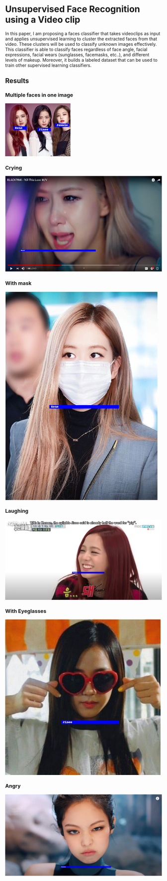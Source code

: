 # Unsupervised Face Recognition using a Video clip
In this paper, I am proposing a faces classifier that takes videoclips as input and applies unsupervised learning to cluster the extracted faces from that video. These clusters
will be used to classify unknown images effectively. This
classifier is able to classify faces regardless of face angle,
facial expressions, facial wears (sunglasses, facemasks,
etc..), and different levels of makeup. Moreover, it builds a
labeled dataset that can be used to train other supervised
learning classifiers.
## Results
### Multiple faces in one image
![Multiple faces in one image](results/1.png)
### Crying
![Crying](results/2.png)
### With mask
![With mask](results/3.png)
### Laughing
![Laughing](results/4.png)
### With Eyeglasses
![With Eyeglasses](results/5.png)
### Angry
![Angry](results/6.png)
